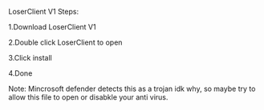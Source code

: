 LoserClient V1
Steps:

1.Download LoserClient V1

2.Double click LoserClient to open

3.Click install

4.Done

Note: Mincrosoft defender detects this as a trojan idk why, so maybe try to allow this file to open or disabkle your anti virus.

